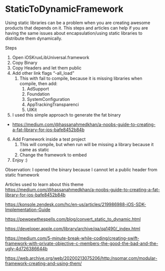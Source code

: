 # StaticToDynamicFramework  

Using static libraries can be a problem when you are creating awesome products that depends on it. This steps and articles can help if you are having the same issues about encapsulation/using static libraries to distribute them dynamically.  

Steps  

1. Open iOSKruxLibUniversal.framework 
2. Copy Binary
3. Copy Headers and let them public
4. Add other link flags “-all_load”
    1. This with fail to compile, because it is missing libraries when compile, then add:
        1. AdSupport
        2. Foundation
        3. SystemConfiguration
        4. AppTrackingTransparenci
        5. UIKit
5. I used this simple approach to generate the fat binary
* https://medium.com/@hassanahmedkhan/a-noobs-guide-to-creating-a-fat-library-for-ios-bafe8452b84b
6. Add Framework inside a test project
    1. This will compile, but when run will be missing a library because it came as static
    2. Change the framework to embed
7. Enjoy :) 

Observation: I opened the binary because I cannot let a public header from static framework 

Articles used to learn about this theme
https://medium.com/@hassanahmedkhan/a-noobs-guide-to-creating-a-fat-library-for-ios-bafe8452b84b

https://konsole.zendesk.com/hc/en-us/articles/219986988-iOS-SDK-Implementation-Guide

https://pewpewthespells.com/blog/convert_static_to_dynamic.html

https://developer.apple.com/library/archive/qa/qa1490/_index.html

https://medium.com/5-minute-break-while-coding/creating-swift-framework-with-private-objective-c-members-the-good-the-bad-and-the-ugly-4d726386644b

https://web.archive.org/web/20200213075206/http:/nsomar.com/modular-framework-creating-and-using-them/
